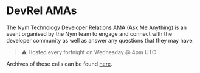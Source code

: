 # DevRel AMAs

The Nym Technology Developer Relations AMA (Ask Me Anything) is an event organised by the Nym team to engage and connect with the developer community as well as answer any questions that they may have.

> ⚠️ Hosted every fortnight on Wednesday @ 4pm UTC

Archives of these calls can be found [here](https://www.youtube.com/watch?v=0kVXR7aNOyg&list=PLoc3wV2YJYwohgwzf5IinyebV4GGYsa9K).
